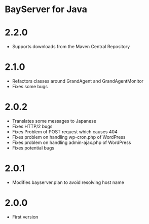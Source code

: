 # BayServer for Java

# 2.2.0

- Supports downloads from the Maven Central Repository

# 2.1.0

- Refactors classes around GrandAgent and GrandAgentMonitor
- Fixes some bugs

# 2.0.2

- Translates some messages to Japanese
- Fixes HTTP/2 bugs
- Fixes Problem of POST request which causes 404
- Fixes problem on handling wp-cron.php of WordPress
- Fixes problem on handling admin-ajax.php of WordPress
- Fixes potential bugs


# 2.0.1

- Modifies bayserver.plan to avoid resolving host name


# 2.0.0

- First version
